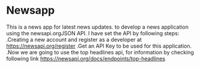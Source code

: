 # Newsapp
This is a news app for latest  news updates.
to  develop  a  news  application  using  the newsapi.orgJSON API. 
I have set the API by following steps:
.Creating a new account and register as a developer at https://newsapi.org/register
.Get an API Key to be used for this application. 
.Now  we  are  going  to  use  the  top  headlines  api,  for  information  by checking following link https://newsapi.org/docs/endpoints/top-headlines
